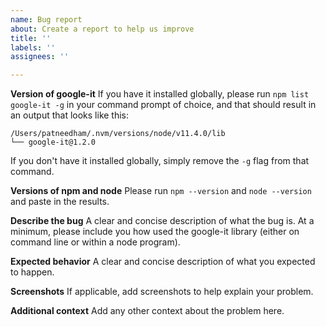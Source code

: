```yaml
---
name: Bug report
about: Create a report to help us improve
title: ''
labels: ''
assignees: ''

---
```


**Version of google-it**
If you have it installed globally, please run `npm list google-it -g` in your command prompt of choice, and that should result in an output that looks like this:
```
/Users/patneedham/.nvm/versions/node/v11.4.0/lib
└── google-it@1.2.0 
``` 
If you don't have it installed globally, simply remove the `-g` flag from that command.

**Versions of npm and node**
Please run `npm --version` and `node --version` and paste in the results.

**Describe the bug**
A clear and concise description of what the bug is. At a minimum, please include you how used the google-it library (either on command line or within a node program).


**Expected behavior**
A clear and concise description of what you expected to happen.

**Screenshots**
If applicable, add screenshots to help explain your problem.

**Additional context**
Add any other context about the problem here.
